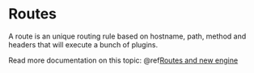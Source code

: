 # Routes

A route is an unique routing rule based on hostname, path, method and headers that will execute a bunch of plugins.

Read more documentation on this topic: @ref[Routes and new engine](../next/engine.md)